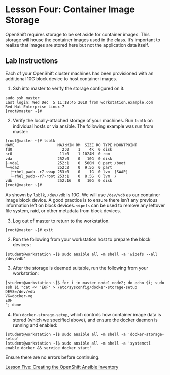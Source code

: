 # Lesson Four: Container Image Storage

OpenShift requires storage to be set aside for container images. This storage will house the container images used in the class. It’s important to realize that images are stored here but not the application data itself.

## Lab Instructions

Each of your OpenShift cluster machines has been provisioned with an additional 10G block device to host container images. 

1. Ssh into master to verify the storage configured on it.
```
sudo ssh master
Last login: Wed Dec  5 11:18:45 2018 from workstation.example.com
Red Hat Enterprise Linux 7
[root@master ~]#
```

2. Verify the locally-attached storage of your machines. Run `lsblk` on individual hosts or via ansible. The following example was run from master:

```
[root@master ~]# lsblk
NAME                   MAJ:MIN RM  SIZE RO TYPE MOUNTPOINT
fd0                      2:0    1    4K  0 disk
sr0                     11:0    1 1024M  0 rom  
vda                    252:0    0   10G  0 disk
├─vda1                 252:1    0  500M  0 part /boot
└─vda2                 252:2    0  9.5G  0 part
  ├─rhel_pwob--r7-swap 253:0    0    1G  0 lvm  [SWAP]
  └─rhel_pwob--r7-root 253:1    0  8.5G  0 lvm  /
vdb                    252:16   0   10G  0 disk
[root@master ~]#
```

As shown by `lsblk`, `/dev/vdb` is 10G. We will use `/dev/vdb` as our container image block device. A good practice is to ensure there isn’t any previous information left on block devices. `wipefs` can be used to remove any leftover file system, raid, or other metadata from block devices.

3. Log out of master to return to the workstation.
```
[root@master ~]# exit
```

2. Run the following from your workstation host to prepare the block devices :
```
[student@workstation ~]$ sudo ansible all -m shell -a 'wipefs --all /dev/vdb'
```

3. After the storage is deemed suitable, run the following from your workstation:
```
[student@workstation ~]$ for i in master node1 node2; do echo $i; sudo ssh $i "cat << 'EOF' > /etc/sysconfig/docker-storage-setup
DEVS=/dev/vdb
VG=docker-vg
EOF
"; done
```

4. Run `docker-storage-setup`, which controls how container image data is stored (which we specified above), and ensure the docker daemon is running and enabled:
```
[student@workstation ~]$ sudo ansible all -m shell -a 'docker-storage-setup'
[student@workstation ~]$ sudo ansible all -m shell -a 'systemctl enable docker && service docker start'
```
Ensure there are no errors before continuing.

[Lesson Five: Creating the OpenShift Ansible Inventory](05-lesson-create_inventory.md)
